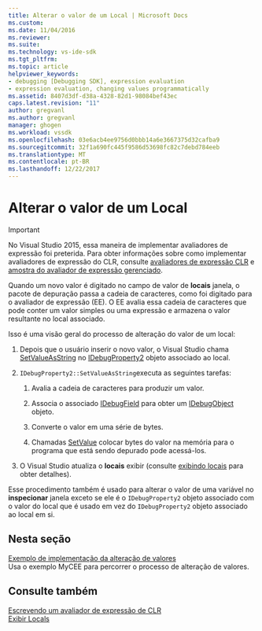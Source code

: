 ```yaml
---
title: Alterar o valor de um Local | Microsoft Docs
ms.custom: 
ms.date: 11/04/2016
ms.reviewer: 
ms.suite: 
ms.technology: vs-ide-sdk
ms.tgt_pltfrm: 
ms.topic: article
helpviewer_keywords:
- debugging [Debugging SDK], expression evaluation
- expression evaluation, changing values programmatically
ms.assetid: 8407d3df-d38a-4328-82d1-98084bef43ec
caps.latest.revision: "11"
author: gregvanl
ms.author: gregvanl
manager: ghogen
ms.workload: vssdk
ms.openlocfilehash: 03e6acb4ee9756d0bbb14a6e3667375d32cafba9
ms.sourcegitcommit: 32f1a690fc445f9586d53698fc82c7debd784eeb
ms.translationtype: MT
ms.contentlocale: pt-BR
ms.lasthandoff: 12/22/2017
---
```

# <a name="changing-the-value-of-a-local"></a>Alterar o valor de um Local
> [!IMPORTANT]
>  No Visual Studio 2015, essa maneira de implementar avaliadores de expressão foi preterida. Para obter informações sobre como implementar avaliadores de expressão do CLR, consulte [avaliadores de expressão CLR](https://github.com/Microsoft/ConcordExtensibilitySamples/wiki/CLR-Expression-Evaluators) e [amostra do avaliador de expressão gerenciado](https://github.com/Microsoft/ConcordExtensibilitySamples/wiki/Managed-Expression-Evaluator-Sample).  
  
 Quando um novo valor é digitado no campo de valor de **locais** janela, o pacote de depuração passa a cadeia de caracteres, como foi digitado para o avaliador de expressão (EE). O EE avalia essa cadeia de caracteres que pode conter um valor simples ou uma expressão e armazena o valor resultante no local associado.  
  
 Isso é uma visão geral do processo de alteração do valor de um local:  
  
1.  Depois que o usuário inserir o novo valor, o Visual Studio chama [SetValueAsString](../../extensibility/debugger/reference/idebugproperty2-setvalueasstring.md) no [IDebugProperty2](../../extensibility/debugger/reference/idebugproperty2.md) objeto associado ao local.  
  
2.  `IDebugProperty2::SetValueAsString`executa as seguintes tarefas:  
  
    1.  Avalia a cadeia de caracteres para produzir um valor.  
  
    2.  Associa o associado [IDebugField](../../extensibility/debugger/reference/idebugfield.md) para obter um [IDebugObject](../../extensibility/debugger/reference/idebugobject.md) objeto.  
  
    3.  Converte o valor em uma série de bytes.  
  
    4.  Chamadas [SetValue](../../extensibility/debugger/reference/idebugobject-setvalue.md) colocar bytes do valor na memória para o programa que está sendo depurado pode acessá-los.  
  
3.  O Visual Studio atualiza o **locais** exibir (consulte [exibindo locais](../../extensibility/debugger/displaying-locals.md) para obter detalhes).  
  
 Esse procedimento também é usado para alterar o valor de uma variável no **inspecionar** janela exceto se ele é o `IDebugProperty2` objeto associado com o valor do local que é usado em vez do `IDebugProperty2` objeto associado ao local em si.  
  
## <a name="in-this-section"></a>Nesta seção  
 [Exemplo de implementação da alteração de valores](../../extensibility/debugger/sample-implementation-of-changing-values.md)  
 Usa o exemplo MyCEE para percorrer o processo de alteração de valores.  
  
## <a name="see-also"></a>Consulte também  
 [Escrevendo um avaliador de expressão de CLR](../../extensibility/debugger/writing-a-common-language-runtime-expression-evaluator.md)   
 [Exibir Locals](../../extensibility/debugger/displaying-locals.md)